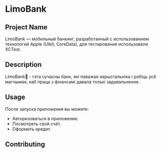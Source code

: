 # LimoBank

## Project Name  
LimoBank — мобильный банкинг, разработанный с использованием технологий Apple (UIkit, CoreData), для тестирования использовали XCTest.

## Description  
LimoBank🍋 - гэта сучасны банк, які паважае карыстальніка і робіць усё магчымае, каб праца з фінансамі давала толькі задавальненне.


## Usage  
После запуска приложения вы можете:
- Авторизоваться в приложение.
- Посмотреть свой счёт.
- Оформить кредит.

## Contributing  
